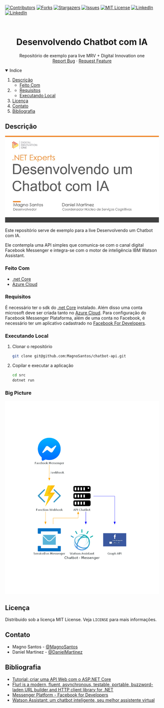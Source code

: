 <!--
*** Thanks for checking out the Best-README-Template. If you have a suggestion
*** that would make this better, please fork the repo and create a pull request
*** or simply open an issue with the tag "enhancement".
*** Thanks again! Now go create something AMAZING! :D
-->



<!-- PROJECT SHIELDS -->
<!--
*** I'm using markdown "reference style" links for readability.
*** Reference links are enclosed in brackets [ ] instead of parentheses ( ).
*** See the bottom of this document for the declaration of the reference variables
*** for contributors-url, forks-url, etc. This is an optional, concise syntax you may use.
*** https://www.markdownguide.org/basic-syntax/#reference-style-links
-->
[![Contributors][contributors-shield]][contributors-url]
[![Forks][forks-shield]][forks-url]
[![Stargazers][stars-shield]][stars-url]
[![Issues][issues-shield]][issues-url]
[![MIT License][license-shield]][license-url]
[![LinkedIn][linkedin-shield]][linkedin-url]
[![LinkedIn][linkedin-shield]][linkedin-url-daniel]



<!-- PROJECT LOGO -->
<br />
<p align="center">

  <h1 align="center">Desenvolvendo Chatbot com IA</h1>

  <p align="center">
    Repositório de exemplo para live MRV + Digital Innovation one
    <br />
    <a href="https://github.com/MagnoSantos/chatbot-api/issues">Report Bug</a>
    ·
    <a href="https://github.com/MagnoSantos/chatbot-api/issues">Request Feature</a>
  </p>
</p>



<!-- TABLE OF CONTENTS -->
<details open="open">
  <summary>Indice</summary>
  <ol>
    <li>
      <a href="#descrição">Descrição</a>
      <ul>
        <li><a href="#feito-com">Feito Com</a></li>
      </ul>
    </li>
    <li>
      <ul>
        <li><a href="#requisitos">Requisitos</a></li>
        <li><a href="#executando-local">Executando Local</a></li>
      </ul>
    </li>
    <li><a href="#licença">Licença</a></li>
    <li><a href="#contato">Contato</a></li>
    <li><a href="#bibliografia">Bibliografia</a></li>
  </ol>
</details>

<!-- Descrição -->
## Descrição

![Capa](docs/capa.png)

Este repositório serve de exemplo para a live Desenvolvendo um Chatbot com IA.

Ele contempla uma API simples que comunica-se com o canal digital Facebook Messenger e integra-se com o motor de inteligência IBM Watson Assistant. 

### Feito Com

* [.net Core](https://dotnet.microsoft.com/download/dotnet/3.1)
* [Azure Cloud](https://portal.azure.com/)

### Requisitos

É necessário ter o sdk do [.net Core](https://dotnet.microsoft.com/download/dotnet/3.1) instalado. Além disso uma conta microsoft deve ser criada tanto no [Azure Cloud](https://portal.azure.com/). Para configuração do Facebook Messenger Plataforma, além de uma conta no Facebook, é necessário ter um aplicativo cadastrado no [Facebook For Developers](https://developers.facebook.com/apps/).

### Executando Local

1. Clonar o repositório
   ```sh
   git clone git@github.com:MagnoSantos/chatbot-api.git
   ```
2. Copilar e executar a aplicação
   ```sh
   cd src
   dotnet run
   ```

<!-- BIG PICTURE -->
### Big Picture

![Big Picture](docs/chatbot_-_messenger.png)

<!-- LICENSE -->
## Licença

Distribuido sob a licença MIT License. Veja `LICENSE` para mais informações.

<!-- CONTACT -->
## Contato

* Magno Santos - [@MagnoSantos](https://www.linkedin.com/in/magno-juliano-santos/) 
* Daniel Martinez - [@DanielMartinez](https://www.linkedin.com/in/daniel-martinez-ai/)

<!-- ACKNOWLEDGEMENTS -->
## Bibliografia
* [Tutorial: criar uma API Web com o ASP.NET Core](https://docs.microsoft.com/pt-br/aspnet/core/tutorials/first-web-api?view=aspnetcore-5.0&tabs=visual-studio)
* [Flurl is a modern, fluent, asynchronous, testable, portable, buzzword-laden URL builder and HTTP client library for .NET](https://flurl.dev/)
* [Messenger Platform - Facebook for Developers](https://developers.facebook.com/docs/messenger-platform/reference/)
* [Watson Assistant: um chatbot inteligente, seu melhor assistente virtual](https://www.ibm.com/br-pt/cloud/watson-assistant)





<!-- MARKDOWN LINKS & IMAGES -->
<!-- https://www.markdownguide.org/basic-syntax/#reference-style-links -->
[contributors-shield]: https://img.shields.io/github/contributors/MagnoSantos/chatbot-api.svg?style=for-the-badge
[contributors-url]: https://github.com/MagnoSantos/chatbot-api/graphs/contributors
[forks-shield]: https://img.shields.io/github/forks/MagnoSantos/chatbot-api.svg?style=for-the-badge
[forks-url]: https://github.com/MagnoSantos/chatbot-api/network/members
[stars-shield]: https://img.shields.io/github/stars/MagnoSantos/chatbot-api.svg?style=for-the-badge
[stars-url]: https://github.com/MagnoSantos/chatbot-api/stargazers
[issues-shield]: https://img.shields.io/github/issues/MagnoSantos/chatbot-api.svg?style=for-the-badge
[issues-url]: https://github.com/MagnoSantos/chatbot-api/issues
[license-shield]: https://img.shields.io/github/license/MagnoSantos/chatbot-api.svg?style=for-the-badge
[license-url]: https://github.com/MagnoSantos/chatbot-api/blob/main/LICENSE
[linkedin-shield]: https://img.shields.io/badge/-LinkedIn-black.svg?style=for-the-badge&logo=linkedin&colorB=555
[linkedin-url]: https://www.linkedin.com/in/magno-juliano-santos/
[linkedin-shield]: https://img.shields.io/badge/-LinkedIn-black.svg?style=for-the-badge&logo=linkedin&colorB=555
[linkedin-url-daniel]: https://www.linkedin.com/in/daniel-martinez-ai/
